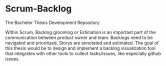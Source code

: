 # Scrum-Backlog
The Bachelor Thesis Development Repository

Within Scrum, Backlog grooming or Estimation is an important part of the communication between product owner and team. Backlogs need to be navigated and prioritized, Storys are annotated and estimated. The goal of this thesis would be to design and implement a backlog visualization tool that integrates with other tools to collect tasks/issues, like especially github issues.

